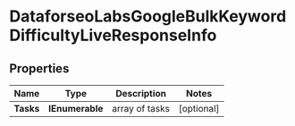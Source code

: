 # DataforseoLabsGoogleBulkKeywordDifficultyLiveResponseInfo


## Properties

| Name | Type | Description | Notes |
|------------ | ------------- | ------------- | -------------|
**Tasks** | **IEnumerable<DataforseoLabsGoogleBulkKeywordDifficultyLiveTaskInfo>** | array of tasks |[optional]|
